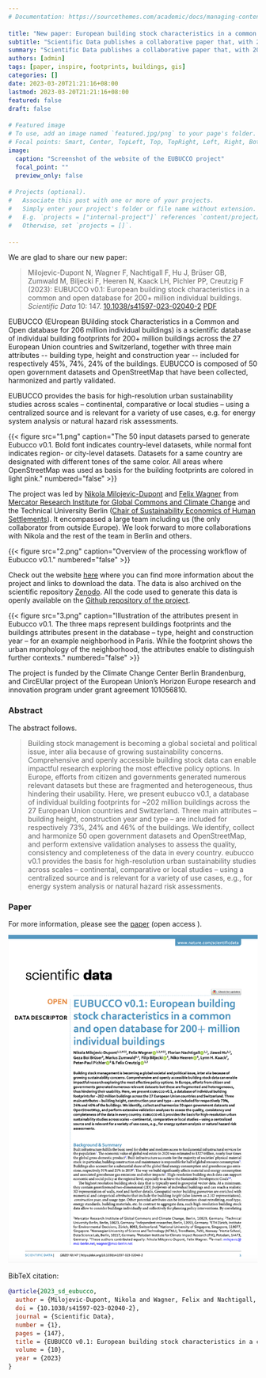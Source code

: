 ```yaml
---
# Documentation: https://sourcethemes.com/academic/docs/managing-content/

title: "New paper: European building stock characteristics in a common and open database"
subtitle: "Scientific Data publishes a collaborative paper that, with 200+ million individual buildings, presents the most comprehensive work on building information globally."
summary: "Scientific Data publishes a collaborative paper that, with 200+ million individual buildings, presents the most comprehensive work on building information globally."
authors: [admin]
tags: [paper, inspire, footprints, buildings, gis]
categories: []
date: 2023-03-20T21:21:16+08:00
lastmod: 2023-03-20T21:21:16+08:00
featured: false
draft: false

# Featured image
# To use, add an image named `featured.jpg/png` to your page's folder.
# Focal points: Smart, Center, TopLeft, Top, TopRight, Left, Right, BottomLeft, Bottom, BottomRight.
image:
  caption: "Screenshot of the website of the EUBUCCO project"
  focal_point: ""
  preview_only: false

# Projects (optional).
#   Associate this post with one or more of your projects.
#   Simply enter your project's folder or file name without extension.
#   E.g. `projects = ["internal-project"]` references `content/project/deep-learning/index.md`.
#   Otherwise, set `projects = []`.

---
```


We are glad to share our new paper:

> Milojevic-Dupont N, Wagner F, Nachtigall F, Hu J, Brüser GB, Zumwald M, Biljecki F, Heeren N, Kaack LH, Pichler PP, Creutzig F (2023): EUBUCCO v0.1: European building stock characteristics in a common and open database for 200+ million individual buildings. _Scientific Data_ 10: 147. [<i class="ai ai-doi-square ai"></i> 10.1038/s41597-023-02040-2](https://doi.org/10.1038/s41597-023-02040-2) [<i class="far fa-file-pdf"></i> PDF](/publication/2023-sd-eubucco/2023-sd-eubucco.pdf)</i>  <i class="ai ai-open-access-square ai"></i>


EUBUCCO (EUropean BUilding stock Characteristics in a Common and Open database for 206 million individual buildings) is a scientific database of individual building footprints for 200+ million buildings across the 27 European Union countries and Switzerland, together with three main attributes -- building type, height and construction year -- included for respectively 45%, 74%, 24% of the buildings.
EUBUCCO is composed of 50 open government datasets and OpenStreetMap that have been collected, harmonized and partly validated.

EUBUCCO provides the basis for high-resolution urban sustainability studies across scales – continental, comparative or local studies – using a centralized source and is relevant for a variety of use cases, e.g. for energy system analysis or natural hazard risk assessments.

{{< figure src="1.png" caption="The 50 input datasets parsed to generate Eubucco v0.1. Bold font indicates country-level datasets, while normal font indicates region- or city-level datasets. Datasets for a same country are designated with different tones of the same color. All areas where OpenStreetMap was used as basis for the building footprints are colored in light pink." numbered="false" >}}

The project was led by [Nikola Milojevic-Dupont](https://milojevicdupontnikola.github.io) and [Felix Wagner](https://www.mcc-berlin.net/en/about/team/wagner-felix.html) from [Mercator Research Institute for Global Commons and Climate Change](https://www.mcc-berlin.net/) and the Technical University Berlin ([Chair of Sustainability Economics of Human Settlements](https://www.susturbecon.tu-berlin.de/sustainability_economics_of_human_settlements/)).
It encompassed a large team including us (the only collaborator from outside Europe).
We look forward to more collaborations with Nikola and the rest of the team in Berlin and others.

{{< figure src="2.png" caption="Overview of the processing workflow of Eubucco v0.1." numbered="false" >}}

Check out the website [here](https://eubucco.com) where you can find more information about the project and links to download the data.
The data is also archived on the scientific repository [Zenodo](https://zenodo.org/record/7225259). 
All the code used to generate this data is openly available on the [Github repository of the project](https://github.com/ai4up/eubucco).


{{< figure src="3.png" caption="Illustration of the attributes present in Eubucco v0.1. The three maps represent buildings footprints and the buildings attributes present in the database – type, height and construction year – for an example neighborhood in Paris. While the footprint shows the urban morphology of the neighborhood, the attributes enable to distinguish further contexts." numbered="false" >}}

The project is funded by the Climate Change Center Berlin Brandenburg, and CircEUlar project of the European Union’s Horizon Europe research and innovation program under grant agreement 101056810.


### Abstract

The abstract follows.

> Building stock management is becoming a global societal and political issue, inter alia because of growing sustainability concerns. Comprehensive and openly accessible building stock data can enable impactful research exploring the most effective policy options. In Europe, efforts from citizen and governments generated numerous relevant datasets but these are fragmented and heterogeneous, thus hindering their usability. Here, we present eubucco v0.1, a database of individual building footprints for ~202 million buildings across the 27 European Union countries and Switzerland. Three main attributes – building height, construction year and type – are included for respectively 73%,
24% and 46% of the buildings. We identify, collect and harmonize 50 open government datasets and OpenStreetMap, and perform extensive validation analyses to assess the quality, consistency and completeness of the data in every country. eubucco v0.1 provides the basis for high-resolution urban sustainability studies across scales – continental, comparative or local studies – using a centralized source and is relevant for a variety of use cases, e.g., for energy system analysis or natural hazard risk assessments.

### Paper 

For more information, please see the [paper](/publication/2023-sd-eubucco/) (open access <i class="ai ai-open-access-square ai"></i>).

[![](page-one.png)](/publication/2023-sd-eubucco/)

BibTeX citation:
```bibtex
@article{2023_sd_eubucco,
  author = {Milojevic-Dupont, Nikola and Wagner, Felix and Nachtigall, Florian and Hu, Jiawei and Br{\"u}ser, Geza Boi and Zumwald, Marius and Biljecki, Filip and Heeren, Niko and Kaack, Lynn H. and Pichler, Peter-Paul and Creutzig, Felix},
  doi = {10.1038/s41597-023-02040-2},
  journal = {Scientific Data},
  number = {1},
  pages = {147},
  title = {EUBUCCO v0.1: European building stock characteristics in a common and open database for 200+ million individual buildings},
  volume = {10},
  year = {2023}
}
```
